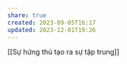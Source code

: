 ```yaml
---
share: true
created: 2023-09-05T16:17
updated: 2023-12-01T19:26
---
```

[[Sự hứng thú tạo ra sự tập trung]]